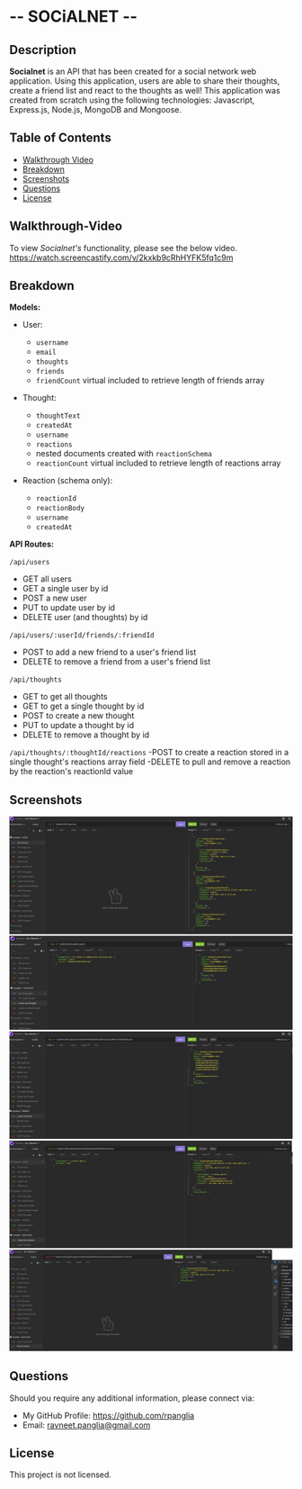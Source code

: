 # -- SOCiALNET --

## Description

**Socialnet** is an API that has been created for a social network web application. Using this application, users are able to share their thoughts, create a friend list and react to the thoughts as well! This application was created from scratch using the following technologies: Javascript, Express.js, Node.js, MongoDB and Mongoose.


## Table of Contents
- [Walkthrough Video](#walkthrough-video)
- [Breakdown](#breakdown)
- [Screenshots](#screenshots)
- [Questions](#questions)
- [License](#license)


## Walkthrough-Video
To view *Socialnet's* functionality, please see the below video.
https://watch.screencastify.com/v/2kxkb9cRhHYFK5fq1c9m


## Breakdown

**Models:**

* User:
    - `username`
    - `email`
    - `thoughts`
    - `friends`
    - `friendCount` virtual included to retrieve length of friends array

* Thought: 
    - `thoughtText`
    - `createdAt`
    - `username`
    - `reactions`
    - nested documents created with `reactionSchema`
    - `reactionCount` virtual included to retrieve length of reactions array

* Reaction (schema only):
    - `reactionId`
    - `reactionBody`
    - `username`
    - `createdAt`

**API Routes:**

`/api/users`
- GET all users
- GET a single user by id
- POST a new user
- PUT to update user by id
- DELETE user (and thoughts) by id

`/api/users/:userId/friends/:friendId`
- POST to add a new friend to a user's friend list
- DELETE to remove a friend from a user's friend list

`/api/thoughts`
- GET to get all thoughts
- GET to get a single thought by id
- POST to create a new thought 
- PUT to update a thought by id
- DELETE to remove a thought by id

`/api/thoughts/:thoughtId/reactions`
-POST to create a reaction stored in a single thought's reactions array field
-DELETE to pull and remove a reaction by the reaction's reactionId value


## Screenshots
![testingallusers](/assets/testingallusers.jpg)
![createnewthought](/assets/createnewthought.jpg)
![createfriend](/assets/createfriend.jpg)
![createreaction](/assets/createreaction.jpg)
![deletereaction](/assets/deletereaction.jpg)


## Questions
Should you require any additional information, please connect via:
* My GitHub Profile: https://github.com/rpanglia
* Email: ravneet.panglia@gmail.com


## License
This project is not licensed.
